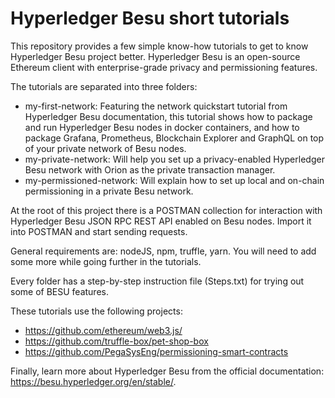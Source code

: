 # Hyperledger Besu short tutorials

This repository provides a few simple know-how tutorials to get to know Hyperledger Besu project better. Hyperledger Besu is an open-source Ethereum client with enterprise-grade privacy and permissioning features.

The tutorials are separated into three folders:
* my-first-network: Featuring the network quickstart tutorial from Hyperledger Besu documentation, this tutorial shows how to package and run Hyperledger Besu nodes in docker containers, and how to package Grafana, Prometheus, Blockchain Explorer and GraphQL on top of your private network of Besu nodes. 
* my-private-network: Will help you set up a privacy-enabled Hyperledger Besu network with Orion as the private transaction manager. 
* my-permissioned-network: Will explain how to set up local and on-chain permissioning in a private Besu network. 

At the root of this project there is a POSTMAN collection for interaction with Hyperledger Besu JSON RPC REST API enabled on Besu nodes. Import it into POSTMAN and start sending requests. 

General requirements are: nodeJS, npm, truffle, yarn. You will need to add some more while going further in the tutorials. 

Every folder has a step-by-step instruction file (Steps.txt) for trying out some of BESU features. 

These tutorials use the following projects: 
* https://github.com/ethereum/web3.js/
* https://github.com/truffle-box/pet-shop-box
* https://github.com/PegaSysEng/permissioning-smart-contracts

Finally, learn more about Hyperledger Besu from the official documentation: https://besu.hyperledger.org/en/stable/. 

